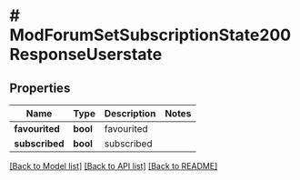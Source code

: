 # # ModForumSetSubscriptionState200ResponseUserstate

## Properties

Name | Type | Description | Notes
------------ | ------------- | ------------- | -------------
**favourited** | **bool** | favourited |
**subscribed** | **bool** | subscribed |

[[Back to Model list]](../../README.md#models) [[Back to API list]](../../README.md#endpoints) [[Back to README]](../../README.md)
